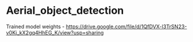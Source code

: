 # Aerial_object_detection

Trained model weights - https://drive.google.com/file/d/1QfDVX-l3TrSN23-v0Kj_kX2gq4HhEG_K/view?usp=sharing

